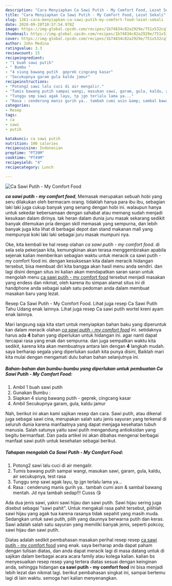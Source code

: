 ```yaml
---
description: "Cara Menyiapkan Ca Sawi Putih - My Comfort Food, Lezat Sekali"
title: "Cara Menyiapkan Ca Sawi Putih - My Comfort Food, Lezat Sekali"
slug: 1261-cara-menyiapkan-ca-sawi-putih-my-comfort-food-lezat-sekali
date: 2020-09-28T10:57:54.978Z
image: https://img-global.cpcdn.com/recipes/1b74834c82a2929e/751x532cq70/ca-sawi-putih-my-comfort-food-foto-resep-utama.jpg
thumbnail: https://img-global.cpcdn.com/recipes/1b74834c82a2929e/751x532cq70/ca-sawi-putih-my-comfort-food-foto-resep-utama.jpg
cover: https://img-global.cpcdn.com/recipes/1b74834c82a2929e/751x532cq70/ca-sawi-putih-my-comfort-food-foto-resep-utama.jpg
author: John Medina
ratingvalue: 3.3
reviewcount: 15
recipeingredient:
- "1 buah sawi putih"
- " Bumbu "
- "4 siung bawang putih  geprek cingcang kasar"
- "Secukupnya garam gula kaldu jamur"
recipeinstructions:
- "Potong2 sawi lalu cuci di air mengalir."
- "Tumis bawang putih sampai wangi, masukan sawi, garam, gula, kaldu, air secukupnya, test rasa"
- "Tunggu smp sawi agak layu, tp jgn terlalu lama ya..."
- "Rasa : cenderung manis gurih ya.. tambah cumi asin &amp; sambal bawang mentah. Jd nya tambah sedap!!! Cusss 😘"
categories:
- Resep
tags:
- ca
- sawi
- putih

katakunci: ca sawi putih 
nutrition: 100 calories
recipecuisine: Indonesian
preptime: "PT39M"
cooktime: "PT49M"
recipeyield: "4"
recipecategory: Lunch

---
```



![Ca Sawi Putih - My Comfort Food](https://img-global.cpcdn.com/recipes/1b74834c82a2929e/751x532cq70/ca-sawi-putih-my-comfort-food-foto-resep-utama.jpg)

<b><i>ca sawi putih - my comfort food</i></b>, Memasak merupakan sebuah hobi yang seru dilakukan oleh bermacam orang. tidaklah hanya para ibu ibu, sebagian laki laki juga cukup banyak yang senang dengan hobi ini. walaupun hanya untuk sekedar kebersamaan dengan sahabat atau memang sudah menjadi kesukaan dalam dirinya. tak heran dalam dunia juru masak sekarang sedikit banyak ditemukan pria dengan skill memasak yang sempurna, dan lebih banyak juga kita lihat di berbagai depot dan stand makanan mall yang mempunyai koki laki laki sebagai juru masak mumpuni nya.

Oke, kita kembali ke hal resep olahan <i>ca sawi putih - my comfort food</i>. di sela sela pekerjaan kita, kemungkinan akan terasa menggembirakan apabila sejenak kalian memberikan sebagian waktu untuk meracik ca sawi putih - my comfort food ini. dengan kesuksesan kita dalam meracik hidangan tersebut, bisa membuat diri kita bangga akan hasil menu anda sendiri. dan lagi disini dengan situs ini kalian akan mendapatkan saran saran untuk mengolah menu <u>ca sawi putih - my comfort food</u> tersebut menjadi masakan yang endess dan nikmat, oleh karena itu simpan alamat situs ini di handphone anda sebagai salah satu pedoman anda dalam membuat masakan baru yang lezat.

Resep Ca Sawi Putih - My Comfort Food. Lihat juga resep Ca Sawi Putih Tahu Udang enak lainnya. Lihat juga resep Ca sawi putih wortel kreni ayam enak lainnya.


Mari langsung saja kita start untuk menyiapkan bahan baku yang diperuntuk kan dalam meracik olahan <u><i>ca sawi putih - my comfort food</i></u> ini. setidaknya harus ada <b>4</b> bahan yang diperlukan untuk hidangan ini. agar nanti dapat tercapai rasa yang enak dan sempurna. dan juga sempatkan waktu kita sedikit, karena kita akan membuatnya antara lain dengan <b>4</b> langkah mudah. saya berharap segala yang diperlukan sudah kita punya disini, Baiklah mari kita mulai dengan mengamati dulu bahan bahan selanjutnya ini.

<!--inarticleads1-->

##### Bahan-bahan dan bumbu-bumbu yang diperlukan untuk pembuatan Ca Sawi Putih - My Comfort Food:

1. Ambil 1 buah sawi putih
1. Gunakan  Bumbu :
1. Siapkan 4 siung bawang putih - geprek, cingcang kasar
1. Ambil Secukupnya garam, gula, kaldu jamur


Nah, berikut ini akan kami sajikan resep dan cara. Sawi putih, atau dikenal juga sebagai sawi cina, merupakan salah satu jenis sayuran yang terkenal di seluruh dunia karena manfaatnya yang dapat menjaga kesehatan tubuh manusia. Salah satunya yaitu sawi putih mengandung antioksidan yang begitu bermanfaat. Dan pada artikel ini akan dibahas mengenai berbagai manfaat sawi putih untuk kesehatan sebagai berikut. 

<!--inarticleads2-->

##### Tahapan mengolah Ca Sawi Putih - My Comfort Food:

1. Potong2 sawi lalu cuci di air mengalir.
1. Tumis bawang putih sampai wangi, masukan sawi, garam, gula, kaldu, air secukupnya, test rasa
1. Tunggu smp sawi agak layu, tp jgn terlalu lama ya...
1. Rasa : cenderung manis gurih ya.. tambah cumi asin &amp; sambal bawang mentah. Jd nya tambah sedap!!! Cusss 😘


Ada dua jenis sawi, yakni sawi hijau dan sawi putih. Sawi hijau sering juga disebut sebagai &#34;sawi pahit&#34;. Untuk mengakali rasa pahit tersebut, pilihlah sawi hijau yang agak tua karena rasanya tidak sepahit yang masih muda. Sedangkan untuk sawi putih, pilih yang daunnya berwarna putih dan keras. Sawi adalah salah satu sayuran yang memiliki banyak jenis, seperti pokcoy, sawi hijau dan sawi putih. 

Diatas adalah sedikit pembahasan masakan perihal resep resep <u>ca sawi putih - my comfort food</u> yang enak. saya berharap anda dapat paham dengan tulisan diatas, dan anda dapat meracik lagi di masa datang untuk di sajikan dalam berbagai acara acara family atau kolega kalian. kalian bs menyesuaikan resep resep yang tertera diatas sesuai dengan keinginan anda, sehingga hidangan <b>ca sawi putih - my comfort food</b> ini bisa menjadi lebih lezat dan nikmat lagi. berikut pembahasan singkat ini, sampai bertemu lagi di lain waktu. semoga hari kalian menyenangkan.
